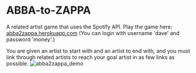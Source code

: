 # ABBA-to-ZAPPA
A related artist game that uses the Spotify API.
Play the game here: [abba2zappa.herokuapp.com](https://abba2zappa.herokuapp.com) (You can login with username 'dave' and password 'money'.)

You are given an artist to start with and an artist to end with, and you must link through related artists to reach your goal artist in as few links as possible.
![abba2zappa_demo](https://cloud.githubusercontent.com/assets/16000804/18839130/84c8c9ee-83cf-11e6-996b-9128056a2e11.png)

